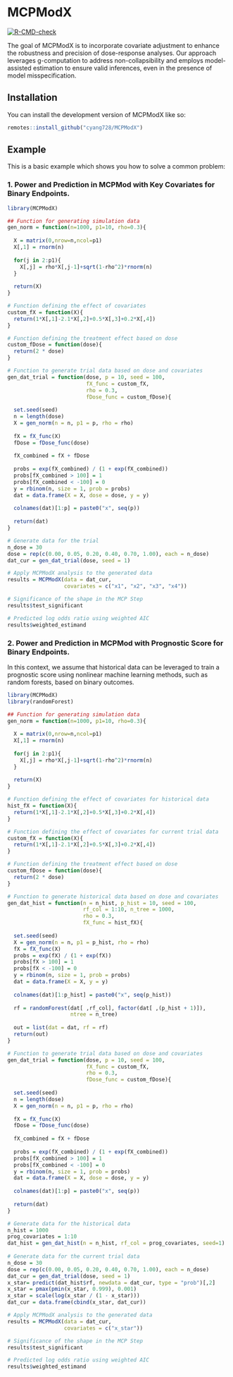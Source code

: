 
# MCPModX

<!-- badges: start -->
[![R-CMD-check](https://github.com/cyang728/MCPModX/actions/workflows/R-CMD-check.yaml/badge.svg)](https://github.com/cyang728/MCPModX/actions/workflows/R-CMD-check.yaml)
<!-- badges: end -->

The goal of MCPModX is to incorporate covariate adjustment to enhance the robustness and precision of dose-response analyses. Our approach leverages g-computation to address non-collapsibility and employs model-assisted estimation to ensure valid inferences, even in the presence of model misspecification.

## Installation

You can install the development version of MCPModX like so:

``` r
remotes::install_github("cyang728/MCPModX")
```

## Example

This is a basic example which shows you how to solve a common problem:

### 1. Power and Prediction in MCPMod with Key Covariates for Binary Endpoints.

``` r
library(MCPModX)

## Function for generating simulation data
gen_norm = function(n=1000, p1=10, rho=0.3){
  
  X = matrix(0,nrow=n,ncol=p1)
  X[,1] = rnorm(n)
  
  for(j in 2:p1){
    X[,j] = rho*X[,j-1]+sqrt(1-rho^2)*rnorm(n)
  }
  
  return(X)
}

# Function defining the effect of covariates
custom_fX = function(X){
  return(1*X[,1]-2.1*X[,2]+0.5*X[,3]+0.2*X[,4])
}

# Function defining the treatment effect based on dose
custom_fDose = function(dose){
  return(2 * dose)
}

# Function to generate trial data based on dose and covariates
gen_dat_trial = function(dose, p = 10, seed = 100, 
                         fX_func = custom_fX, 
                         rho = 0.3,
                         fDose_func = custom_fDose){
  
  set.seed(seed)
  n = length(dose)
  X = gen_norm(n = n, p1 = p, rho = rho)
  
  fX = fX_func(X)
  fDose = fDose_func(dose)
  
  fX_combined = fX + fDose
  
  probs = exp(fX_combined) / (1 + exp(fX_combined))
  probs[fX_combined > 100] = 1
  probs[fX_combined < -100] = 0
  y = rbinom(n, size = 1, prob = probs)
  dat = data.frame(X = X, dose = dose, y = y)
  
  colnames(dat)[1:p] = paste0("x", seq(p))
  
  return(dat)
}

# Generate data for the trial
n_dose = 30
dose = rep(c(0.00, 0.05, 0.20, 0.40, 0.70, 1.00), each = n_dose)
dat_cur = gen_dat_trial(dose, seed = 1)

# Apply MCPModX analysis to the generated data
results = MCPModX(data = dat_cur, 
                  covariates = c("x1", "x2", "x3", "x4"))

# Significance of the shape in the MCP Step
results$test_significant

# Predicted log odds ratio using weighted AIC
results$weighted_estimand
```

### 2. Power and Prediction in MCPMod with Prognostic Score for Binary Endpoints. 

In this context, we assume that historical data can be leveraged to train a prognostic score using nonlinear machine learning methods, such as random forests, based on binary outcomes.

``` r
library(MCPModX)
library(randomForest)

## Function for generating simulation data
gen_norm = function(n=1000, p1=10, rho=0.3){
  
  X = matrix(0,nrow=n,ncol=p1)
  X[,1] = rnorm(n)
  
  for(j in 2:p1){
    X[,j] = rho*X[,j-1]+sqrt(1-rho^2)*rnorm(n)
  }
  
  return(X)
}

# Function defining the effect of covariates for historical data
hist_fX = function(X){
  return(1*X[,1]-2.1*X[,2]+0.5*X[,3]+0.2*X[,4])
}

# Function defining the effect of covariates for current trial data
custom_fX = function(X){
  return(1*X[,1]-2.1*X[,2]+0.5*X[,3]+0.2*X[,4])
}

# Function defining the treatment effect based on dose
custom_fDose = function(dose){
  return(2 * dose)
}

# Function to generate historical data based on dose and covariates
gen_dat_hist = function(n = n_hist, p_hist = 10, seed = 100, 
                        rf_col = 1:10, n_tree = 1000, 
                        rho = 0.3, 
                        fX_func = hist_fX){
  
  set.seed(seed)
  X = gen_norm(n = n, p1 = p_hist, rho = rho)
  fX = fX_func(X)
  probs = exp(fX) / (1 + exp(fX))
  probs[fX > 100] = 1
  probs[fX < -100] = 0
  y = rbinom(n, size = 1, prob = probs)
  dat = data.frame(X = X, y = y)
  
  colnames(dat)[1:p_hist] = paste0("x", seq(p_hist))
  
  rf = randomForest(dat[ ,rf_col], factor(dat[ ,(p_hist + 1)]), 
                    ntree = n_tree)
  
  out = list(dat = dat, rf = rf)
  return(out)
}

# Function to generate trial data based on dose and covariates
gen_dat_trial = function(dose, p = 10, seed = 100, 
                         fX_func = custom_fX, 
                         rho = 0.3,
                         fDose_func = custom_fDose){
  
  set.seed(seed)
  n = length(dose)
  X = gen_norm(n = n, p1 = p, rho = rho)
  
  fX = fX_func(X)
  fDose = fDose_func(dose)
  
  fX_combined = fX + fDose
  
  probs = exp(fX_combined) / (1 + exp(fX_combined))
  probs[fX_combined > 100] = 1
  probs[fX_combined < -100] = 0
  y = rbinom(n, size = 1, prob = probs)
  dat = data.frame(X = X, dose = dose, y = y)
  
  colnames(dat)[1:p] = paste0("x", seq(p))
  
  return(dat)
}

# Generate data for the historical data
n_hist = 1000
prog_covariates = 1:10
dat_hist = gen_dat_hist(n = n_hist, rf_col = prog_covariates, seed=1)
    
# Generate data for the current trial data
n_dose = 30
dose = rep(c(0.00, 0.05, 0.20, 0.40, 0.70, 1.00), each = n_dose)
dat_cur = gen_dat_trial(dose, seed = 1)
x_star= predict(dat_hist$rf, newdata = dat_cur, type = "prob")[,2]
x_star = pmax(pmin(x_star, 0.999), 0.001)
x_star = scale(log(x_star / (1 - x_star)))
dat_cur = data.frame(cbind(x_star, dat_cur))

# Apply MCPModX analysis to the generated data
results = MCPModX(data = dat_cur, 
                  covariates = c("x_star"))

# Significance of the shape in the MCP Step
results$test_significant

# Predicted log odds ratio using weighted AIC
results$weighted_estimand
```


